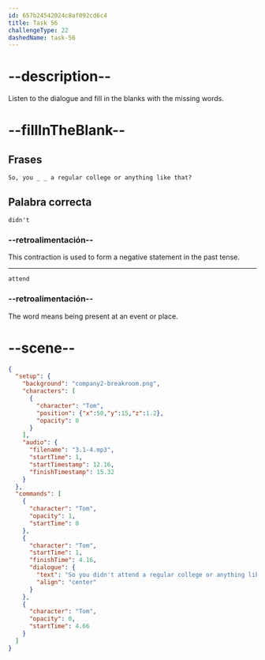 ```yaml
---
id: 657b24542024c8af092cd6c4
title: Task 56
challengeType: 22
dashedName: task-56
---
```


<!-- (Audio) Tom: So, you didn't attend a regular college or anything like that? -->

# --description--

Listen to the dialogue and fill in the blanks with the missing words.

# --fillInTheBlank--

## Frases

`So, you _ _ a regular college or anything like that?`

## Palabra correcta

`didn't`

### --retroalimentación--

This contraction is used to form a negative statement in the past tense.

---

`attend`

### --retroalimentación--

The word means being present at an event or place.

# --scene--

```json
{
  "setup": {
    "background": "company2-breakroom.png",
    "characters": [
      {
        "character": "Tom",
        "position": {"x":50,"y":15,"z":1.2},
        "opacity": 0
      }
    ],
    "audio": {
      "filename": "3.1-4.mp3",
      "startTime": 1,
      "startTimestamp": 12.16,
      "finishTimestamp": 15.32
    }
  },
  "commands": [
    {
      "character": "Tom",
      "opacity": 1,
      "startTime": 0
    },
    {
      "character": "Tom",
      "startTime": 1,
      "finishTime": 4.16,
      "dialogue": {
        "text": "So you didn't attend a regular college or anything like that?",
        "align": "center"
      }
    },
    {
      "character": "Tom",
      "opacity": 0,
      "startTime": 4.66
    }
  ]
}
```
